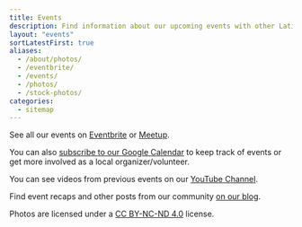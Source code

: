 ```yaml
---
title: Events
description: Find information about our upcoming events with other Latinx in Tech.
layout: "events"
sortLatestFirst: true
aliases:
  - /about/photos/
  - /eventbrite/
  - /events/
  - /photos/
  - /stock-photos/
categories:
  - sitemap
---
```


See all our events on [Eventbrite](/events/eventbrite/) or [Meetup](/events/meetup/).

You can also [subscribe to our Google Calendar](https://calendar.google.com/calendar/embed?src=dvidsilva.com_eieh0fli3i3nheb8j8naav4tco%40group.calendar.google.com&ctz=America%2FLos_Angeles) to keep track of events or get more involved as a local organizer/volunteer.

You can see videos from previous events on our [YouTube Channel](https://www.youtube.com/channel/UCUhXR0BOgyqrS1E_Sr4PVjQ).

Find event recaps and other posts from our community [on our blog](/blog/).

Photos are licensed under a [CC BY-NC-ND 4.0](https://creativecommons.org/licenses/by-nc-nd/4.0/) license.
